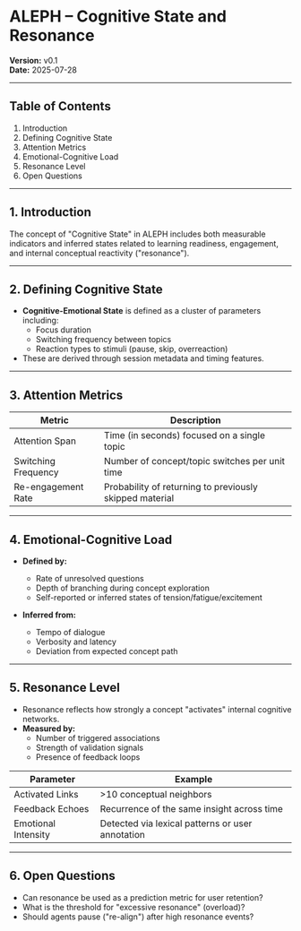 # ALEPH – Cognitive State and Resonance

**Version:** v0.1  
**Date:** 2025-07-28

---

## Table of Contents
1. Introduction
2. Defining Cognitive State
3. Attention Metrics
4. Emotional-Cognitive Load
5. Resonance Level
6. Open Questions

---

## 1. Introduction
The concept of "Cognitive State" in ALEPH includes both measurable indicators and inferred states related to learning readiness, engagement, and internal conceptual reactivity ("resonance").

---

## 2. Defining Cognitive State

- **Cognitive-Emotional State** is defined as a cluster of parameters including:
  - Focus duration
  - Switching frequency between topics
  - Reaction types to stimuli (pause, skip, overreaction)
- These are derived through session metadata and timing features.

---

## 3. Attention Metrics

| Metric | Description |
|--------|-------------|
| Attention Span | Time (in seconds) focused on a single topic |
| Switching Frequency | Number of concept/topic switches per unit time |
| Re-engagement Rate | Probability of returning to previously skipped material |

---

## 4. Emotional-Cognitive Load

- **Defined by:**
  - Rate of unresolved questions
  - Depth of branching during concept exploration
  - Self-reported or inferred states of tension/fatigue/excitement

- **Inferred from:**
  - Tempo of dialogue
  - Verbosity and latency
  - Deviation from expected concept path

---

## 5. Resonance Level

- Resonance reflects how strongly a concept "activates" internal cognitive networks.
- **Measured by:**
  - Number of triggered associations
  - Strength of validation signals
  - Presence of feedback loops

| Parameter | Example |
|-----------|---------|
| Activated Links | >10 conceptual neighbors |
| Feedback Echoes | Recurrence of the same insight across time |
| Emotional Intensity | Detected via lexical patterns or user annotation |

---

## 6. Open Questions

- Can resonance be used as a prediction metric for user retention?
- What is the threshold for "excessive resonance" (overload)?
- Should agents pause ("re-align") after high resonance events?


